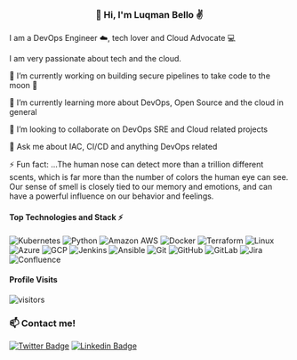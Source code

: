 <h3 align="center">👋 Hi, I'm Luqman Bello ✌️</h3>

<!-- ![](logo.jpg) -->

I am a DevOps Engineer ☁️, tech lover and Cloud Advocate 💻

I am very passionate about tech and the cloud.

🔭 I’m currently working on building secure pipelines to take code to the moon 🚀

🌱 I’m currently learning more about DevOps, Open Source and the cloud in general

👯 I’m looking to collaborate on DevOps SRE and Cloud related projects

💬 Ask me about IAC, CI/CD and anything DevOps related

⚡ Fun fact: ...The human nose can detect more than a trillion different scents, which is far more than the number of colors the human eye can see. Our sense of smell is closely tied to our memory and emotions, and can have a powerful influence on our behavior and feelings.

#### Top Technologies and Stack ⚡️

![Kubernetes](https://img.shields.io/static/v1?style=for-the-badge&message=Kubernetes&color=222222&logo=Kubernetes&logoColor=3970E4&label=)
![Python](https://img.shields.io/static/v1?style=for-the-badge&message=Python&color=FFE873&logo=Python&logoColor=4B8BBE&label=)
![Amazon AWS](https://img.shields.io/static/v1?style=for-the-badge&message=Amazon+AWS&color=232F3E&logo=Amazon+AWS&logoColor=FFFFFF&label=)  ![Docker](https://img.shields.io/static/v1?style=for-the-badge&message=Docker&color=2496ED&logo=Docker&logoColor=FFFFFF&label=) 
![Terraform](https://img.shields.io/static/v1?style=for-the-badge&message=Terraform&color=222222&logo=Terraform&logoColor=3970E4&label=)
![Linux](https://img.shields.io/static/v1?style=for-the-badge&message=Linux&color=222222&logo=Linux&logoColor=FCC624&label=) ![Azure](https://img.shields.io/static/v1?style=for-the-badge&message=Azure&color=222222&logo=Azure&logoColor=3970E4&label=) ![GCP](https://img.shields.io/static/v1?style=for-the-badge&message=GCP&color=222222&logo=GCP&logoColor=3970E4&label=) ![Jenkins](https://img.shields.io/static/v1?style=for-the-badge&message=Jenkins&color=222222&logo=Jenkins&logoColor=3970E4&label=) ![Ansible](https://img.shields.io/static/v1?style=for-the-badge&message=Ansible&color=222222&logo=Ansible&logoColor=3970E4&label=) ![Git](https://img.shields.io/static/v1?style=for-the-badge&message=Git&color=222222&logo=Git&logoColor=3970E4&label=) ![GitHub](https://img.shields.io/static/v1?style=for-the-badge&message=GitHub&color=222222&logo=GitHub&logoColor=3970E4&label=) ![GitLab](https://img.shields.io/static/v1?style=for-the-badge&message=GitLab&color=222222&logo=GitLab&logoColor=3970E4&label=) ![Jira](https://img.shields.io/static/v1?style=for-the-badge&message=Jira&color=222222&logo=Jira&logoColor=3970E4&label=) ![Confluence](https://img.shields.io/static/v1?style=for-the-badge&message=Confluence&color=222222&logo=Confluence&logoColor=3970E4&label=) 


#### Profile Visits 

![visitors](https://komarev.com/ghpvc/?username=luqmanbello)

### :mailbox: Contact me!

[![Twitter Badge](https://img.shields.io/badge/-Twitter-1ca0f1?style=flat&labelColor=1ca0f1&logo=twitter&logoColor=white)](https://twitter.com/LuqmanBello_) [![Linkedin Badge](https://img.shields.io/badge/-LinkedIn-0e76a8?style=flat&labelColor=0e76a8&logo=linkedin&logoColor=white)](https://www.linkedin.com/in/luqman-bello/)

<!--
**luqmanbello/luqmanbello** is a ✨ _special_ ✨ repository because its `README.md` (this file) appears on your GitHub profile.


-->